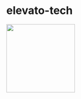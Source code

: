 # elevato-tech


<img height="180rem" src="https://github-readme-stats.vercel.app/api?username=elevato-tech&theme=dark&show_icons=true" />
